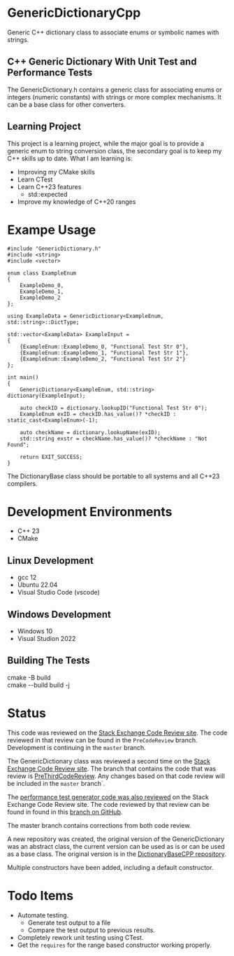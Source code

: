 # GenericDictionaryCpp
Generic C++ dictionary class to associate enums or symbolic names with strings.

## C++ Generic Dictionary With Unit Test and Performance Tests  

The GenericDictionary.h contains a generic class for associating enums or integers (numeric constants) 
with strings or more complex mechanisms. It can be a base class for other converters.

## Learning Project  
This project is a learning project, while the major goal is to provide a generic enum to string conversion class, the secondary goal is to keep my C++ skills up to date. What I am learning is:  
 - Improving my CMake skills  
 - Learn CTest  
 - Learn C++23 features  
   - std::expected  
 - Improve my knowledge of C++20 ranges  

# Exampe Usage

```
#include "GenericDictionary.h"
#include <string>
#include <vector>

enum class ExampleEnum
{
	ExampleDemo_0,
	ExampleDemo_1,
	ExampleDemo_2
};

using ExampleData = GenericDictionary<ExampleEnum, std::string>::DictType;

std::vector<ExampleData> ExampleInput = 
{
	{ExampleEnum::ExampleDemo_0, "Functional Test Str 0"},
	{ExampleEnum::ExampleDemo_1, "Functional Test Str 1"},
	{ExampleEnum::ExampleDemo_2, "Functional Test Str 2"}
};

int main()
{
    GenericDictionary<ExampleEnum, std::string> dictionary(ExampleInput);

    auto checkID = dictionary.lookupID("Functional Test Str 0");
    ExampleEnum exID = checkID.has_value()? *checkID : static_cast<ExampleEnum>(-1);

    auto checkName = dictionary.lookupName(exID);
    std::string exstr = checkName.has_value()? *checkName : "Not Found";
    
    return EXIT_SUCCESS;
}

```

The DictionaryBase class should be portable to all systems and all C++23 compilers.

# Development Environments  
- C++ 23
- CMake

## Linux Development  
- gcc 12
- Ubuntu 22.04
- Visual Studio Code (vscode)

## Windows Development  
- Windows 10
- Visual Studion 2022

## Building The Tests  
cmake -B build  
cmake --build build -j

# Status  
This code was reviewed on the [Stack Exchange Code Review site](https://codereview.stackexchange.com/questions/293782/generic-c-class-to-associate-enum-values-with-strings-for-translation). The code reviewed in that review can be found in the `PreCodeReview` branch. Development is continuing in the `master` branch.  

The GenericDictionary class was reviewed a second time on the [Stack Exchange Code Review site](https://codereview.stackexchange.com/questions/294285/second-try-at-c-20-generic-dictionary-for-enums-and-strings). The branch that contains the code that was review is [PreThirdCodeReview](https://github.com/pacmaninbw/GenericDictionaryCpp/tree/PreThirdCodeReview). Any changes based on that code review will be included in the `master` branch`.

The [performance test generator code was also reviewed](https://codereview.stackexchange.com/questions/293933/c20-performance-test-code-generator) on the Stack Exchange Code Review site. The code reviewed by that review can be found in found in this [branch on GitHub](https://github.com/pacmaninbw/DictionaryBaseCPP/tree/PerformanceTestGeneratorCodeReview).

The master branch contains corrections from both code review.

A new repository was created, the original version of the GenericDictionary was an abstract class, the current version can be used as is or can be used as a base class. The original version is in the [DictionaryBaseCPP repository](https://github.com/pacmaninbw/DictionaryBaseCPP).    

Multiple constructors have been added, including a default constructor.  
# Todo Items  
 - Automate testing.
   - Generate test output to a file
   - Compare the test output to previous results.
 - Completely rework unit testing using CTest.
 - Get the `requires` for the range based constructor working properly.
 
